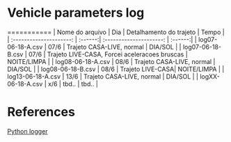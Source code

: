 # Vehicle parameters log
===========
| Nome do arquivo | Dia | Detalhamento do trajeto |  Tempo | 
| :---------------------: | :------:| :---------------------: | :------:| 
| log07-06-18-A.csv | 07/6 | Trajeto CASA-LIVE, normal  |  DIA/SOL | 
| log07-06-18-B.csv | 07/6 | Trajeto LIVE-CASA, Forcei aceleracoes bruscas |  NOITE/LIMPA |
| log08-06-18-A.csv | 08/6 | Trajeto CASA-LIVE, normal  |  DIA/SOL | 
| log08-06-18-B.csv | 08/6 | Trajeto LIVE-CASA|  NOITE/LIMPA |
| log13-06-18-A.csv | 13/6 | Trajeto CASA-LIVE, normal  |  DIA/SOL | 
| logXX-06-18-A.csv | x/6 | tbd..  |  tbd.. | 

# References

[Python logger](https://engineersportal.com/blog/2018/2/25/python-datalogger-reading-the-serial-output-from-arduino-to-analyze-data-using-pyserial)

